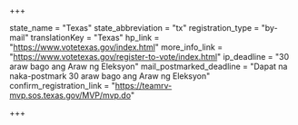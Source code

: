 +++

state_name = "Texas"
state_abbreviation = "tx"
registration_type = "by-mail"
translationKey = "Texas"
hp_link = "https://www.votetexas.gov/index.html"
more_info_link = "https://www.votetexas.gov/register-to-vote/index.html"
ip_deadline = "30 araw bago ang Araw ng Eleksyon"
mail_postmarked_deadline = "Dapat na naka-postmark 30 araw bago ang Araw ng Eleksyon"
confirm_registration_link = "https://teamrv-mvp.sos.texas.gov/MVP/mvp.do"

+++